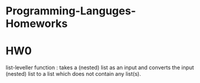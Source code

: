 # Programming-Languges-Homeworks
# HW0
list-leveller function : takes a (nested) list as an input and converts the input (nested) list to a list which does not contain any list(s).
